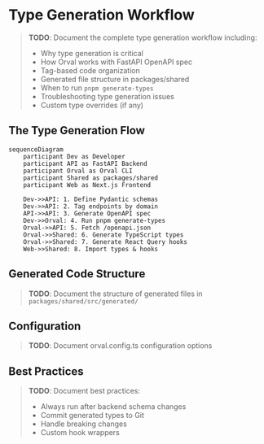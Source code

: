 # Type Generation Workflow

> **TODO**: Document the complete type generation workflow including:
> - Why type generation is critical
> - How Orval works with FastAPI OpenAPI spec
> - Tag-based code organization
> - Generated file structure in packages/shared
> - When to run `pnpm generate-types`
> - Troubleshooting type generation issues
> - Custom type overrides (if any)

## The Type Generation Flow

```mermaid
sequenceDiagram
    participant Dev as Developer
    participant API as FastAPI Backend
    participant Orval as Orval CLI
    participant Shared as packages/shared
    participant Web as Next.js Frontend

    Dev->>API: 1. Define Pydantic schemas
    Dev->>API: 2. Tag endpoints by domain
    API->>API: 3. Generate OpenAPI spec
    Dev->>Orval: 4. Run pnpm generate-types
    Orval->>API: 5. Fetch /openapi.json
    Orval->>Shared: 6. Generate TypeScript types
    Orval->>Shared: 7. Generate React Query hooks
    Web->>Shared: 8. Import types & hooks
```

## Generated Code Structure

> **TODO**: Document the structure of generated files in `packages/shared/src/generated/`

## Configuration

> **TODO**: Document orval.config.ts configuration options

## Best Practices

> **TODO**: Document best practices:
> - Always run after backend schema changes
> - Commit generated types to Git
> - Handle breaking changes
> - Custom hook wrappers
